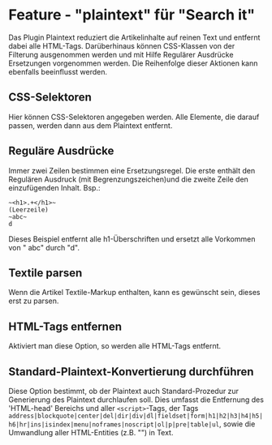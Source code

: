 # Feature - "plaintext" für "Search it"

Das Plugin Plaintext reduziert die Artikelinhalte auf reinen Text und entfernt
dabei alle HTML-Tags.
Darüberhinaus können CSS-Klassen von der Filterung ausgenommen werden und mit
Hilfe Regulärer Ausdrücke Ersetzungen vorgenommen werden.
Die Reihenfolge dieser Aktionen kann ebenfalls beeinflusst werden.

## CSS-Selektoren

Hier können CSS-Selektoren angegeben werden. Alle Elemente, die darauf passen,
werden dann aus dem Plaintext entfernt.

## Reguläre Ausdrücke

Immer zwei Zeilen bestimmen eine Ersetzungsregel. Die erste enthält den
Regulären Ausdruck (mit Begrenzungszeichen)und die zweite Zeile den
einzufügenden Inhalt.
Bsp.:

```text
~<h1>.+</h1>~
(Leerzeile)
~abc~
d
```

Dieses Beispiel entfernt alle h1-Überschriften und ersetzt alle Vorkommen von "
abc" durch "d".

## Textile parsen

Wenn die Artikel Textile-Markup enthalten, kann es gewünscht sein, dieses erst
zu parsen.

## HTML-Tags entfernen

Aktiviert man diese Option, so werden alle HTML-Tags entfernt.

## Standard-Plaintext-Konvertierung durchführen

Diese Option bestimmt, ob der Plaintext auch Standard-Prozedur zur Generierung
des Plaintext durchlaufen soll.
Dies umfasst die Entfernung des 'HTML-head' Bereichs und aller `<script>`-Tags,
der Tags
`address|blockquote|center|del|dir|div|dl|fieldset|form|h1|h2|h3|h4|h5|h6|hr|ins|isindex|menu|noframes|noscript|ol|p|pre|table|ul`,
sowie die Umwandlung aller HTML-Entities (z.B. "&shy;") in Text.
